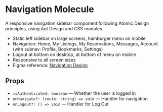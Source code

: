 # Navigation Molecule

A responsive navigation sidebar component following Atomic Design principles, using Ant Design and CSS modules.

- Static left sidebar on large screens, hamburger menu on mobile
- Navigation: Home, My Listings, My Reservations, Messages, Account (with subnav: Profile, Bookmarks, Settings)
- Logout at bottom on desktop, at bottom of menu on mobile
- Responsive to all screen sizes
- Figma reference: [Navigation Design](https://www.figma.com/design/2PO9lrpm2FnGdvAgYPkVTR/Intealth-Team-Library?node-id=15969-24715&t=Vm81gLZ7GHl1y764-4)

## Props
- `isAuthenticated: boolean` — Whether the user is logged in
- `onNavigate?: (route: string) => void` — Handler for navigation
- `onLogout?: () => void` — Handler for Log Out
